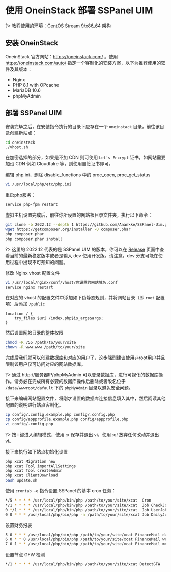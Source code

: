 # 使用 OneinStack 部署 SSPanel UIM

?> 教程使用的环境：CentOS Stream 9/x86_64 架构

## 安装 OneinStack

OneinStack 官方网站：https://oneinstack.com/ 。使用 https://oneinstack.com/auto/ 指定一个客制化的安装方案，以下为推荐使用的软件及其版本：

- Nginx
- PHP 8.1 with OPcache
- MariaDB 10.6
- phpMyAdmin

## 部署 SSPanel UIM

安装完毕之后，在安装指令执行的目录下应存在一个 `oneinstack` 目录，前往该目录创建新站点：

```bash
cd oneinstack
./vhost.sh
```

在加密选择的部分，如果是不加 CDN 则可使用 `Let's Encrypt` 证书，如网站需要加设 CDN 例如 Cloudfalre 等，则使用自签证书即可。

编辑 php.ini，删除 disable_functions 中的 proc_open, proc_get_status

```bash
vi /usr/local/php/etc/php.ini
```

重启php服务：

```bash
service php-fpm restart
```

虚拟主机设置完成后，前往你所设置的网站根目录文件夹，执行以下命令：

```bash
git clone -b 2022.12 --depth 1 https://github.com/Anankke/SSPanel-Uim.git .
wget https://getcomposer.org/installer -O composer.phar
php composer.phar
php composer.phar install
```

?> 这里的 2022.12 代表的是 SSPanel UIM 的版本，你可以在 [Release](https://github.com/Anankke/SSPanel-Uim/releases) 页面中查看当前的最新稳定版本或者是输入 dev 使用开发版。请注意，dev 分支可能在使用过程中出现不可预知的问题。

修改 Nginx vhost 配置文件

```bash
vi /usr/local/nginx/conf/vhost/你设置的网站域名.conf
service nginx restart
```

在对应的 vhost 的配置文件中添加如下伪静态规则，并将网站目录（即 `root` 配置项）后添加 `/public`

```nginx
location / {
    try_files $uri /index.php$is_args$args;
}
```

然后设置网站目录的整体权限

```bash
chmod -R 755 /path/to/your/site
chown -R www:www /path/to/your/site
```

完成后我们就可以创建数据库和对应的用户了，这步强烈建议使用非root用户并且限制该用户仅可访问对应的网站数据库。

?> 通过 http://服务器IP/phpMyAdmin 可以登录数据库，进行可视化的数据库操作。请务必在完成所有必要的数据库操作后删除或者改名位于 `/data/wwwroot/dafault` 下的 `phpMyAdmin` 目录以避免安全问题。

接下来编辑网站配置文件，将刚才设置的数据库连接信息填入其中，然后阅读其他配置的说明进行站点客制化。

```bash
cp config/.config.example.php config/.config.php
cp config/appprofile.example.php config/appprofile.php
vi config/.config.php
```

?> 按 i 键进入编辑模式，使用 :x 保存并退出 vi，使用 :q! 放弃任何改动并退出 vi。

接下来执行如下站点初始化设置

```bash
php xcat Migration new
php xcat Tool importAllSettings
php xcat Tool createAdmin
php xcat ClientDownload
bash update.sh
```

使用 `crontab -e` 指令设置 SSPanel 的基本 cron 任务：

```bash
*/5 * * * * /usr/local/php/bin/php /path/to/your/site/xcat  Cron
*/1 * * * * /usr/local/php/bin/php /path/to/your/site/xcat  Job CheckJob
0 */1 * * * /usr/local/php/bin/php /path/to/your/site/xcat  Job UserJob
0 0 * * * /usr/local/php/bin/php -n /path/to/your/site/xcat Job DailyJob
```

设置财务报表

```bash
5 0 * * * /usr/local/php/bin/php /path/to/your/site/xcat FinanceMail day 
6 0 * * 0 /usr/local/php/bin/php /path/to/your/site/xcat FinanceMail week
7 0 1 * * /usr/local/php/bin/php /path/to/your/site/xcat FinanceMail month
```

设置节点 GFW 检测

```bash
*/1 * * * * /usr/local/php/bin/php /path/to/your/site/xcat DetectGFW
```
